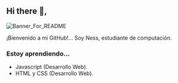 
## Hi there 👋,

![Banner_For_README](https://user-images.githubusercontent.com/101614911/161470030-effe5f64-7fbc-4555-8bcf-c32f9a089661.gif)

¡Bienvenido a mi GitHub!... Soy Ness, estudiante de computación.

### Estoy aprendiendo...
* Javascript (Desarrollo Web).
* HTML y CSS (Desarrollo Web).

<!--
![Nestor Yescas Ramos (1)](https://user-images.githubusercontent.com/101614911/161368783-ebbcd97f-c066-4413-b538-1ad36b260022.gif)

<
**Ness024/Ness024** is a ✨ _special_ ✨ repository because its `README.md` (this file) appears on your GitHub profile.

Here are some ideas to get you started:
:EMOJICODE:
- 🔭 I’m currently working on ...
- 🌱 I’m currently learning ...
- 👯 I’m looking to collaborate on ...
- 🤔 I’m looking for help with ...
- 💬 Ask me about ...
- 📫 How to reach me: ...
- 😄 Pronouns: ...
- ⚡ Fun fact: ...
-->
